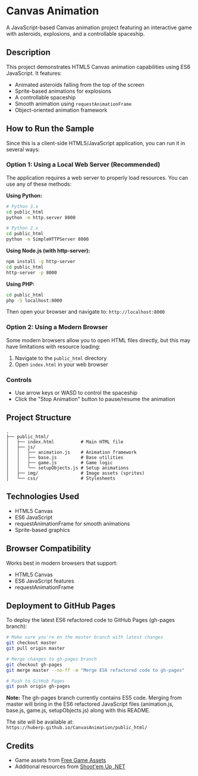 # Canvas Animation

A JavaScript-based Canvas animation project featuring an interactive game with asteroids, explosions, and a controllable spaceship.

## Description

This project demonstrates HTML5 Canvas animation capabilities using ES6 JavaScript. It features:
- Animated asteroids falling from the top of the screen
- Sprite-based animations for explosions
- A controllable spaceship
- Smooth animation using `requestAnimationFrame`
- Object-oriented animation framework

## How to Run the Sample

Since this is a client-side HTML5/JavaScript application, you can run it in several ways:

### Option 1: Using a Local Web Server (Recommended)

The application requires a web server to properly load resources. You can use any of these methods:

**Using Python:**
```bash
# Python 3.x
cd public_html
python -m http.server 8000

# Python 2.x
cd public_html
python -m SimpleHTTPServer 8000
```

**Using Node.js (with http-server):**
```bash
npm install -g http-server
cd public_html
http-server -p 8000
```

**Using PHP:**
```bash
cd public_html
php -S localhost:8000
```

Then open your browser and navigate to: `http://localhost:8000`

### Option 2: Using a Modern Browser

Some modern browsers allow you to open HTML files directly, but this may have limitations with resource loading:

1. Navigate to the `public_html` directory
2. Open `index.html` in your web browser

### Controls

- Use arrow keys or WASD to control the spaceship
- Click the "Stop Animation" button to pause/resume the animation

## Project Structure

```
.
├── public_html/
│   ├── index.html          # Main HTML file
│   ├── js/
│   │   ├── animation.js    # Animation framework
│   │   ├── base.js         # Base utilities
│   │   ├── game.js         # Game logic
│   │   └── setupObjects.js # Setup animations
│   ├── img/                # Image assets (sprites)
│   └── css/                # Stylesheets
```

## Technologies Used

- HTML5 Canvas
- ES6 JavaScript
- requestAnimationFrame for smooth animations
- Sprite-based graphics

## Browser Compatibility

Works best in modern browsers that support:
- HTML5 Canvas
- ES6 JavaScript features
- requestAnimationFrame

## Deployment to GitHub Pages

To deploy the latest ES6 refactored code to GitHub Pages (gh-pages branch):

```bash
# Make sure you're on the master branch with latest changes
git checkout master
git pull origin master

# Merge changes to gh-pages branch
git checkout gh-pages
git merge master --no-ff -m "Merge ES6 refactored code to gh-pages"

# Push to GitHub Pages
git push origin gh-pages
```

**Note:** The gh-pages branch currently contains ES5 code. Merging from master will bring in the ES6 refactored JavaScript files (animation.js, base.js, game.js, setupObjects.js) along with this README.

The site will be available at: `https://huberp.github.io/CanvasAnimation/public_html/`

## Credits

- Game assets from [Free Game Assets](http://freegameassets.blogspot.de/)
- Additional resources from [Shoot'em Up .NET](http://www.codeproject.com/Articles/677417/Shootem-Up-NET)
